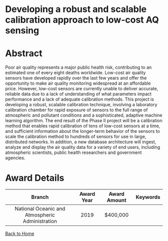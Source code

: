 
Developing a robust and scalable calibration approach to low-cost AQ sensing
============================================================================

# Abstract


Poor air quality represents a major public health risk, contributing to an estimated one of every eight deaths worldwide. Low-cost air quality sensors have developed rapidly over the last few years and offer the opportunity to make air quality monitoring widespread at an affordable price. However, low-cost sensors are currently unable to deliver accurate, reliable data due to a lack of understanding of what parameters impact performance and a lack of adequate calibration methods. This project is developing a robust, scalable calibration technique, involving a laboratory calibration chamber for rapid exposure of sensors to the full range of atmospheric and pollutant conditions and a sophisticated, adaptive machine learning algorithm. The end result of the Phase II project will be a calibration method that enables rapid calibration of tens of low-cost sensors at a time, and sufficient information about the longer-term behavior of the sensors to scale the calibration method to hundreds of sensors for use in large, distributed networks. In addition, a new database architecture will ingest, analyze and display the air quality data for a variety of end users, including atmospheric scientists, public health researchers and government agencies.  

# Award Details

|Branch|Award Year|Award Amount|Keywords|
| :---: | :---: | :---: | :---: |
|National Oceanic and Atmospheric Administration|2019|$400,000||
  
  


[Back to Home](https://github.com/chrischow/dod_sbir_awards/JT/#387)